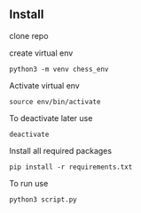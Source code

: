## Install


clone repo

create virtual env
```
python3 -m venv chess_env
```

Activate virtual env
```
source env/bin/activate
```

To deactivate later use 
```
deactivate
```

Install all required packages
```
pip install -r requirements.txt
```

To run use
```
python3 script.py